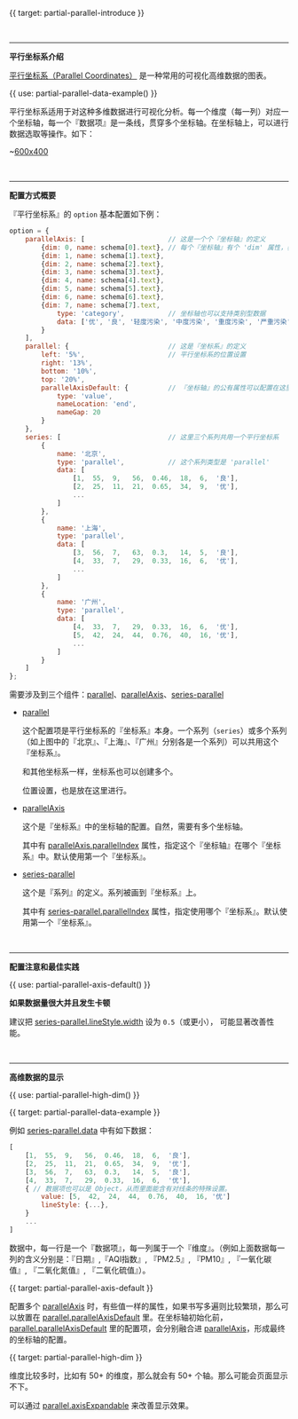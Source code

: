 
{{ target: partial-parallel-introduce }}

<br>

---

**平行坐标系介绍**

[平行坐标系（Parallel Coordinates）](https://en.wikipedia.org/wiki/Parallel_coordinates) 是一种常用的可视化高维数据的图表。

{{ use: partial-parallel-data-example() }}

平行坐标系适用于对这种多维数据进行可视化分析。每一个维度（每一列）对应一个坐标轴，每一个『数据项』是一条线，贯穿多个坐标轴。在坐标轴上，可以进行数据选取等操作。如下：

~[600x400](${galleryViewPath}doc-example/parallel-all&edit=1&reset=1)

<br>

---

**配置方式概要**

『平行坐标系』的 `option` 基本配置如下例：

```javascript
option = {
    parallelAxis: [                     // 这是一个个『坐标轴』的定义
        {dim: 0, name: schema[0].text}, // 每个『坐标轴』有个 'dim' 属性，表示坐标轴的维度号。
        {dim: 1, name: schema[1].text},
        {dim: 2, name: schema[2].text},
        {dim: 3, name: schema[3].text},
        {dim: 4, name: schema[4].text},
        {dim: 5, name: schema[5].text},
        {dim: 6, name: schema[6].text},
        {dim: 7, name: schema[7].text,
            type: 'category',           // 坐标轴也可以支持类别型数据
            data: ['优', '良', '轻度污染', '中度污染', '重度污染', '严重污染']
        }
    ],
    parallel: {                         // 这是『坐标系』的定义
        left: '5%',                     // 平行坐标系的位置设置
        right: '13%',
        bottom: '10%',
        top: '20%',
        parallelAxisDefault: {          // 『坐标轴』的公有属性可以配置在这里避免重复书写
            type: 'value',
            nameLocation: 'end',
            nameGap: 20
        }
    },
    series: [                           // 这里三个系列共用一个平行坐标系
        {
            name: '北京',
            type: 'parallel',           // 这个系列类型是 'parallel'
            data: [
                [1,  55,  9,   56,  0.46,  18,  6,  '良'],
                [2,  25,  11,  21,  0.65,  34,  9,  '优'],
                ...
            ]
        },
        {
            name: '上海',
            type: 'parallel',
            data: [
                [3,  56,  7,   63,  0.3,   14,  5,  '良'],
                [4,  33,  7,   29,  0.33,  16,  6,  '优'],
                ...
            ]
        },
        {
            name: '广州',
            type: 'parallel',
            data: [
                [4,  33,  7,   29,  0.33,  16,  6,  '优'],
                [5,  42,  24,  44,  0.76,  40,  16, '优'],
                ...
            ]
        }
    ]
};
```

需要涉及到三个组件：[parallel](~parallel)、[parallelAxis](~parallelAxis)、[series-parallel](~series-parallel)

+ [parallel](~parallel)

    这个配置项是平行坐标系的『坐标系』本身。一个系列（`series`）或多个系列（如上图中的『北京』、『上海』、『广州』分别各是一个系列）可以共用这个『坐标系』。

    和其他坐标系一样，坐标系也可以创建多个。

    位置设置，也是放在这里进行。

+ [parallelAxis](~parallelAxis)

    这个是『坐标系』中的坐标轴的配置。自然，需要有多个坐标轴。

    其中有 [parallelAxis.parallelIndex](~parallelAxis.parallelIndex) 属性，指定这个『坐标轴』在哪个『坐标系』中。默认使用第一个『坐标系』。

+ [series-parallel](~series-parallel)

    这个是『系列』的定义。系列被画到『坐标系』上。

    其中有 [series-parallel.parallelIndex](~series-parallel.parallelIndex) 属性，指定使用哪个『坐标系』。默认使用第一个『坐标系』。

<br>

---

**配置注意和最佳实践**

{{ use: partial-parallel-axis-default() }}

**如果数据量很大并且发生卡顿**

建议把 [series-parallel.lineStyle.width](~series-parallel.lineStyle.width) 设为 `0.5`（或更小），
可能显著改善性能。

<br>

---

**高维数据的显示**

{{ use: partial-parallel-high-dim() }}



{{ target: partial-parallel-data-example }}

例如 [series-parallel.data](~series-parallel.data) 中有如下数据：

```javascript
[
    [1,  55,  9,   56,  0.46,  18,  6,  '良'],
    [2,  25,  11,  21,  0.65,  34,  9,  '优'],
    [3,  56,  7,   63,  0.3,   14,  5,  '良'],
    [4,  33,  7,   29,  0.33,  16,  6,  '优'],
    { // 数据项也可以是 Object，从而里面能含有对线条的特殊设置。
        value: [5,  42,  24,  44,  0.76,  40,  16, '优']
        lineStyle: {...},
    }
    ...
]
```
数据中，每一行是一个『数据项』，每一列属于一个『维度』。（例如上面数据每一列的含义分别是：『日期』,『AQI指数』, 『PM2.5』, 『PM10』, 『一氧化碳值』, 『二氧化氮值』, 『二氧化硫值』）。



{{ target: partial-parallel-axis-default }}

配置多个 [parallelAxis](~parallelAxis) 时，有些值一样的属性，如果书写多遍则比较繁琐，那么可以放置在 [parallel.parallelAxisDefault](~parallel.parallelAxisDefault) 里。在坐标轴初始化前，[parallel.parallelAxisDefault](~parallel.parallelAxisDefault) 里的配置项，会分别融合进 [parallelAxis](~parallelAxis)，形成最终的坐标轴的配置。



{{ target: partial-parallel-high-dim }}

维度比较多时，比如有 50+ 的维度，那么就会有 50+ 个轴。那么可能会页面显示不下。

可以通过 [parallel.axisExpandable](~parallel.axisExpandable) 来改善显示效果。

